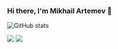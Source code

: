 ### Hi there, I'm Mikhail Artemev 👋

<!--
**Artemev1986/Artemev1986** is a ✨ _special_ ✨ repository because its `README.md` (this file) appears on your GitHub profile.

Here are some ideas to get you started:

- 🔭 I’m currently working on ...
- 🌱 I’m currently learning ...
- 👯 I’m looking to collaborate on ...
- 🤔 I’m looking for help with ...
- 💬 Ask me about ...
- 📫 How to reach me: ...
- 😄 Pronouns: ...
- ⚡ Fun fact: ...
-->

![GitHub stats](http://github-profile-summary-cards.vercel.app/api/cards/profile-details?username=Artemev1986&theme=github)

![](https://github-profile-summary-cards.vercel.app/api/cards/stats?username=Artemev1986&theme=solarized_dark) ![](https://github-profile-summary-cards.vercel.app/api/cards/repos-per-language?username=Artemev1986&theme=solarized_dark)
